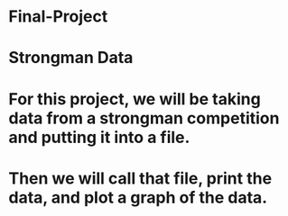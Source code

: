 # Final-Project
# Strongman Data
# For this project, we will be taking data from a strongman competition and putting it into a file. 
# Then we will call that file, print the data, and plot a graph of the data.
